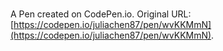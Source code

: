 # 

A Pen created on CodePen.io. Original URL: [https://codepen.io/juliachen87/pen/wvKKMmN](https://codepen.io/juliachen87/pen/wvKKMmN).


